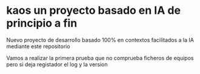 # kaos un proyecto basado en IA de principio a fin

Nuevo proyecto de desarrollo basado 100% en contextos facilitados a la IA mediante este repositorio

Vamos a realizar la primera prueba que no comprueba ficheros de equipos pero si deja registador el log y la version

